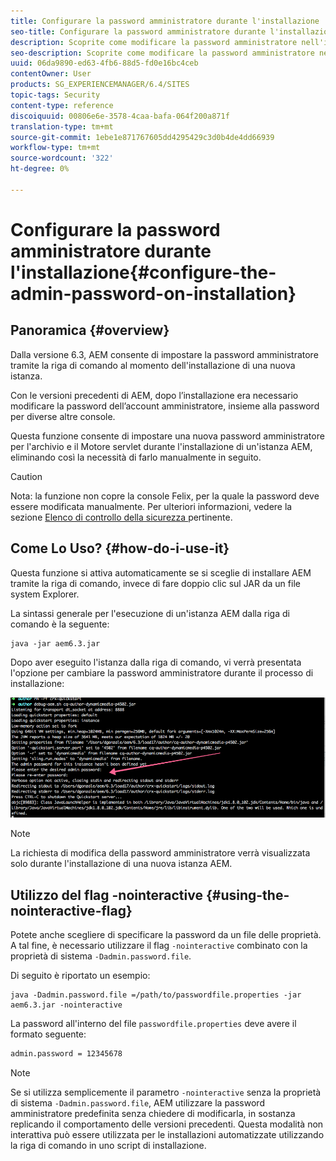 ```yaml
---
title: Configurare la password amministratore durante l'installazione
seo-title: Configurare la password amministratore durante l'installazione
description: Scoprite come modificare la password amministratore nell'installazione AEM.
seo-description: Scoprite come modificare la password amministratore nell'installazione AEM.
uuid: 06da9890-ed63-4fb6-88d5-fd0e16bc4ceb
contentOwner: User
products: SG_EXPERIENCEMANAGER/6.4/SITES
topic-tags: Security
content-type: reference
discoiquuid: 00806e6e-3578-4caa-bafa-064f200a871f
translation-type: tm+mt
source-git-commit: 1ebe1e871767605dd4295429c3d0b4de4dd66939
workflow-type: tm+mt
source-wordcount: '322'
ht-degree: 0%

---
```



# Configurare la password amministratore durante l&#39;installazione{#configure-the-admin-password-on-installation}

## Panoramica {#overview}

Dalla versione 6.3, AEM consente di impostare la password amministratore tramite la riga di comando al momento dell&#39;installazione di una nuova istanza.

Con le versioni precedenti di AEM, dopo l’installazione era necessario modificare la password dell’account amministratore, insieme alla password per diverse altre console.

Questa funzione consente di impostare una nuova password amministratore per l&#39;archivio e il Motore servlet durante l&#39;installazione di un&#39;istanza AEM, eliminando così la necessità di farlo manualmente in seguito.

>[!CAUTION]
>
>Nota: la funzione non copre la console Felix, per la quale la password deve essere modificata manualmente. Per ulteriori informazioni, vedere la sezione [Elenco di controllo della sicurezza ](/help/sites-administering/security-checklist.md#change-default-passwords-for-the-aem-and-osgi-console-admin-accounts) pertinente.

## Come Lo Uso? {#how-do-i-use-it}

Questa funzione si attiva automaticamente se si sceglie di installare AEM tramite la riga di comando, invece di fare doppio clic sul JAR da un file system Explorer.

La sintassi generale per l&#39;esecuzione di un&#39;istanza AEM dalla riga di comando è la seguente:

```shell
java -jar aem6.3.jar
```

Dopo aver eseguito l&#39;istanza dalla riga di comando, vi verrà presentata l&#39;opzione per cambiare la password amministratore durante il processo di installazione:

![chlimage_1-116](assets/chlimage_1-116.png)

>[!NOTE]
>
>La richiesta di modifica della password amministratore verrà visualizzata solo durante l&#39;installazione di una nuova istanza AEM.

## Utilizzo del flag -nointeractive {#using-the-nointeractive-flag}

Potete anche scegliere di specificare la password da un file delle proprietà. A tal fine, è necessario utilizzare il flag `-nointeractive` combinato con la proprietà di sistema `-Dadmin.password.file`.

Di seguito è riportato un esempio:

```shell
java -Dadmin.password.file =/path/to/passwordfile.properties -jar aem6.3.jar -nointeractive
```

La password all&#39;interno del file `passwordfile.properties` deve avere il formato seguente:

```xml
admin.password = 12345678
```

>[!NOTE]
>
>Se si utilizza semplicemente il parametro `-nointeractive` senza la proprietà di sistema `-Dadmin.password.file`, AEM utilizzare la password amministratore predefinita senza chiedere di modificarla, in sostanza replicando il comportamento delle versioni precedenti. Questa modalità non interattiva può essere utilizzata per le installazioni automatizzate utilizzando la riga di comando in uno script di installazione.

